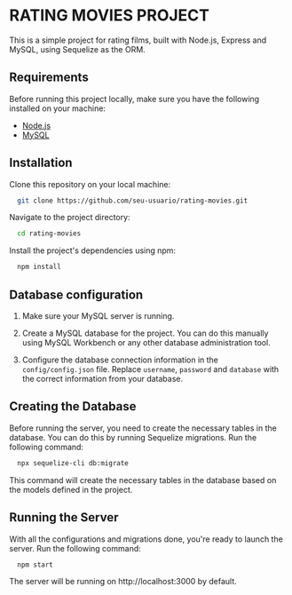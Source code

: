 # RATING MOVIES PROJECT

This is a simple project for rating films, built with Node.js, Express and MySQL, using Sequelize as the ORM.

## Requirements

Before running this project locally, make sure you have the following installed on your machine:

- [Node.js](https://nodejs.org/en)
- [MySQL](https://www.mysql.com/)

## Installation

Clone this repository on your local machine:

```bash
  git clone https://github.com/seu-usuario/rating-movies.git
```

Navigate to the project directory:

```bash
  cd rating-movies
```

Install the project's dependencies using npm:

```bash
  npm install
```

## Database configuration

1. Make sure your MySQL server is running.

2. Create a MySQL database for the project. You can do this manually using MySQL Workbench or any other database administration tool.

3. Configure the database connection information in the `config/config.json` file. Replace `username`, `password` and `database` with the correct information from your database.

## Creating the Database

Before running the server, you need to create the necessary tables in the database. You can do this by running Sequelize migrations. Run the following command:

```bash
  npx sequelize-cli db:migrate
```

This command will create the necessary tables in the database based on the models defined in the project.

## Running the Server

With all the configurations and migrations done, you're ready to launch the server. Run the following command:

```bash
  npm start
```

The server will be running on http://localhost:3000 by default.